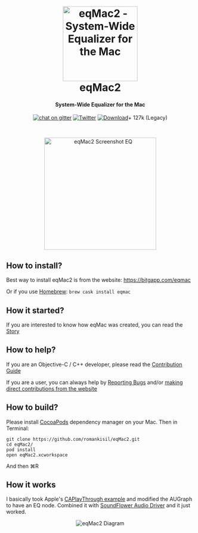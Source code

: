 <h1 align="center">
  <a href="https://bitgapp.com/eqmac"><img src="https://github.com/romankisil/eqMac2/raw/master/eqMac2/Assets/Assets/Icons/256x256.png" alt="eqMac2 - System-Wide Equalizer for the Mac" width="200"></a>
  <br>
  eqMac2

</h1>
<h4 align="center">System-Wide Equalizer for the Mac</h4>

<p align="center">
  <a href="https://gitter.im/eqMac2/Lobby?source=github"><img src="https://img.shields.io/gitter/room/nwjs/nw.js.svg" alt="chat on gitter"></a>
  <a href="http://twitter.com/RomanBitgapp"><img src="https://img.shields.io/twitter/follow/RomanBitgapp.svg?style=social" alt="Twitter"></a>
  <a href="https://github.com/romankisil/eqMac2/releases"><img src="https://img.shields.io/github/downloads/romankisil/eqMac2/total.svg" alt="Download"></a>+ 127k (Legacy)
</p>

<br>


<p align="center">
  <a href="https://bitgapp.com/eqmac"><img alt="eqMac2 Screenshot EQ" height="300" src="https://user-images.githubusercontent.com/8472525/29582045-27cbf68c-8773-11e7-8490-8fbc6eaea743.png"></a>
</p>

## How to install?

Best way to install eqMac2 is from the website: https://bitgapp.com/eqmac

Or if you use [Homebrew](https://brew.sh/): `brew cask install eqmac`

## How it started?

If you are interested to know how eqMac was created, you can read the [Story](https://github.com/romankisil/eqMac2/blob/master/STORY.md)

## How to help?

If you are an Objective-C / C++ developer, please read the [Contribution Guide](https://github.com/romankisil/eqMac2/blob/master/CONTRIBUTING.md)

If you are a user, you can always help by [Reporting Bugs](https://github.com/romankisil/eqMac2/blob/master/CONTRIBUTING.md)
and/or [making direct contributions from the website](https://bitgapp.com/eqmac/#/donate)

## How to build?

Please install [CocoaPods](https://cocoapods.org/) dependency manager on your Mac.
Then in Terminal:
```
git clone https://github.com/romankisil/eqMac2.git
cd eqMac2/
pod install
open eqMac2.xcworkspace
```
And then ⌘R

## How it works

I basically took Apple's [CAPlayThrough example](https://developer.apple.com/library/content/samplecode/CAPlayThrough/Introduction/Intro.html) and modified the AUGraph to have an EQ node. Combined it with [SoundFlower Audio Driver](https://github.com/mattingalls/Soundflower) and it just worked. 
<p align="center">
  <img alt="eqMac2 Diagram" src="https://user-images.githubusercontent.com/8472525/29003031-13d1cd60-7aa7-11e7-9868-6afc36a34b52.jpg">
</p>
